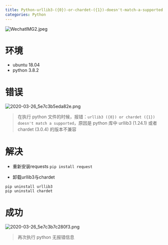 ```yaml
---
title: Python-urllib3-({0})-or-chardet-({1})-doesn't-match-a-supported
categories: Python
---
```

![WechatIMG2.jpeg](https://upload-images.jianshu.io/upload_images/15325592-8e82c0f2ff595578.jpeg?imageMogr2/auto-orient/strip%7CimageView2/2/w/1240)
<!-- more -->

#  环境
- ubuntu 18.04
- python 3.8.2

#  错误
![2020-03-26_5e7c3b5eda82e.png](https://upload-images.jianshu.io/upload_images/15325592-9dff4e248ceb71d1.png?imageMogr2/auto-orient/strip%7CimageView2/2/w/1240)
<!-- more -->

> 在执行 python 文件的时候，报错：`urllib3 ({0}) or chardet ({1}) doesn't match a supported`，原因是  python 库中 urllib3 (1.24.1) 或者 chardet (3.0.4) 的版本不兼容

#  解决
- 重新安装requests
`pip install request`

- 卸载urllib3与chardet
```
pip uninstall urllib3
pip uninstall chardet
```

#  成功
![2020-03-26_5e7c3b7c280f3.png](https://upload-images.jianshu.io/upload_images/15325592-8420d14d8a21a71d.png?imageMogr2/auto-orient/strip%7CimageView2/2/w/1240)
<!-- more -->
> 再次执行 python 无报错信息
